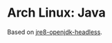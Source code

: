 Arch Linux: Java
================

Based on [jre8-openjdk-headless](https://www.archlinux.org/packages/extra/x86_64/jre8-openjdk-headless/).
